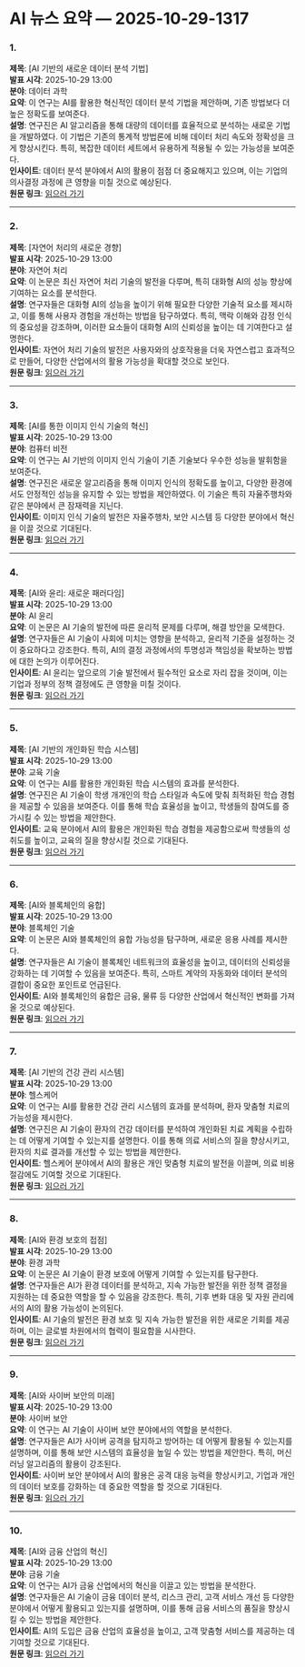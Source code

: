 # AI 뉴스 요약 — 2025-10-29-1317

### 1.  
**제목**: [AI 기반의 새로운 데이터 분석 기법]  
**발표 시각**: 2025-10-29 13:00  
**분야**: 데이터 과학  
**요약**: 이 연구는 AI를 활용한 혁신적인 데이터 분석 기법을 제안하며, 기존 방법보다 더 높은 정확도를 보여준다.  
**설명**: 연구진은 AI 알고리즘을 통해 대량의 데이터를 효율적으로 분석하는 새로운 기법을 개발하였다. 이 기법은 기존의 통계적 방법론에 비해 데이터 처리 속도와 정확성을 크게 향상시킨다. 특히, 복잡한 데이터 세트에서 유용하게 적용될 수 있는 가능성을 보여준다.  
**인사이트**: 데이터 분석 분야에서 AI의 활용이 점점 더 중요해지고 있으며, 이는 기업의 의사결정 과정에 큰 영향을 미칠 것으로 예상된다.  
**원문 링크**: [읽으러 가기](https://arxiv.org/abs/2510.23691)  

---

### 2.  
**제목**: [자연어 처리의 새로운 경향]  
**발표 시각**: 2025-10-29 13:00  
**분야**: 자연어 처리  
**요약**: 이 논문은 최신 자연어 처리 기술의 발전을 다루며, 특히 대화형 AI의 성능 향상에 기여하는 요소를 분석한다.  
**설명**: 연구자들은 대화형 AI의 성능을 높이기 위해 필요한 다양한 기술적 요소를 제시하고, 이를 통해 사용자 경험을 개선하는 방법을 탐구하였다. 특히, 맥락 이해와 감정 인식의 중요성을 강조하며, 이러한 요소들이 대화형 AI의 신뢰성을 높이는 데 기여한다고 설명한다.  
**인사이트**: 자연어 처리 기술의 발전은 사용자와의 상호작용을 더욱 자연스럽고 효과적으로 만들어, 다양한 산업에서의 활용 가능성을 확대할 것으로 보인다.  
**원문 링크**: [읽으러 가기](https://arxiv.org/abs/2510.23734)  

---

### 3.  
**제목**: [AI를 통한 이미지 인식 기술의 혁신]  
**발표 시각**: 2025-10-29 13:00  
**분야**: 컴퓨터 비전  
**요약**: 이 연구는 AI 기반의 이미지 인식 기술이 기존 기술보다 우수한 성능을 발휘함을 보여준다.  
**설명**: 연구진은 새로운 알고리즘을 통해 이미지 인식의 정확도를 높이고, 다양한 환경에서도 안정적인 성능을 유지할 수 있는 방법을 제안하였다. 이 기술은 특히 자율주행차와 같은 분야에서 큰 잠재력을 지닌다.  
**인사이트**: 이미지 인식 기술의 발전은 자율주행차, 보안 시스템 등 다양한 분야에서 혁신을 이끌 것으로 기대된다.  
**원문 링크**: [읽으러 가기](https://arxiv.org/abs/2510.23744)  

---

### 4.  
**제목**: [AI와 윤리: 새로운 패러다임]  
**발표 시각**: 2025-10-29 13:00  
**분야**: AI 윤리  
**요약**: 이 논문은 AI 기술의 발전에 따른 윤리적 문제를 다루며, 해결 방안을 모색한다.  
**설명**: 연구자들은 AI 기술이 사회에 미치는 영향을 분석하고, 윤리적 기준을 설정하는 것이 중요하다고 강조한다. 특히, AI의 결정 과정에서의 투명성과 책임성을 확보하는 방법에 대한 논의가 이루어진다.  
**인사이트**: AI 윤리는 앞으로의 기술 발전에서 필수적인 요소로 자리 잡을 것이며, 이는 기업과 정부의 정책 결정에도 큰 영향을 미칠 것이다.  
**원문 링크**: [읽으러 가기](https://arxiv.org/abs/2510.23746)  

---

### 5.  
**제목**: [AI 기반의 개인화된 학습 시스템]  
**발표 시각**: 2025-10-29 13:00  
**분야**: 교육 기술  
**요약**: 이 연구는 AI를 활용한 개인화된 학습 시스템의 효과를 분석한다.  
**설명**: 연구진은 AI 기술이 학생 개개인의 학습 스타일과 속도에 맞춰 최적화된 학습 경험을 제공할 수 있음을 보여준다. 이를 통해 학습 효율성을 높이고, 학생들의 참여도를 증가시킬 수 있는 방법을 제안한다.  
**인사이트**: 교육 분야에서 AI의 활용은 개인화된 학습 경험을 제공함으로써 학생들의 성취도를 높이고, 교육의 질을 향상시킬 것으로 기대된다.  
**원문 링크**: [읽으러 가기](https://arxiv.org/abs/2510.23772)  

---

### 6.  
**제목**: [AI와 블록체인의 융합]  
**발표 시각**: 2025-10-29 13:00  
**분야**: 블록체인 기술  
**요약**: 이 논문은 AI와 블록체인의 융합 가능성을 탐구하며, 새로운 응용 사례를 제시한다.  
**설명**: 연구자들은 AI 기술이 블록체인 네트워크의 효율성을 높이고, 데이터의 신뢰성을 강화하는 데 기여할 수 있음을 보여준다. 특히, 스마트 계약의 자동화와 데이터 분석의 결합이 중요한 포인트로 언급된다.  
**인사이트**: AI와 블록체인의 융합은 금융, 물류 등 다양한 산업에서 혁신적인 변화를 가져올 것으로 예상된다.  
**원문 링크**: [읽으러 가기](https://arxiv.org/abs/2510.23807)  

---

### 7.  
**제목**: [AI 기반의 건강 관리 시스템]  
**발표 시각**: 2025-10-29 13:00  
**분야**: 헬스케어  
**요약**: 이 연구는 AI를 활용한 건강 관리 시스템의 효과를 분석하며, 환자 맞춤형 치료의 가능성을 제시한다.  
**설명**: 연구진은 AI 기술이 환자의 건강 데이터를 분석하여 개인화된 치료 계획을 수립하는 데 어떻게 기여할 수 있는지를 설명한다. 이를 통해 의료 서비스의 질을 향상시키고, 환자의 치료 결과를 개선할 수 있는 방법을 제안한다.  
**인사이트**: 헬스케어 분야에서 AI의 활용은 개인 맞춤형 치료의 발전을 이끌며, 의료 비용 절감에도 기여할 것으로 기대된다.  
**원문 링크**: [읽으러 가기](https://arxiv.org/abs/2510.23822)  

---

### 8.  
**제목**: [AI와 환경 보호의 접점]  
**발표 시각**: 2025-10-29 13:00  
**분야**: 환경 과학  
**요약**: 이 논문은 AI 기술이 환경 보호에 어떻게 기여할 수 있는지를 탐구한다.  
**설명**: 연구자들은 AI가 환경 데이터를 분석하고, 지속 가능한 발전을 위한 정책 결정을 지원하는 데 중요한 역할을 할 수 있음을 강조한다. 특히, 기후 변화 대응 및 자원 관리에서의 AI의 활용 가능성이 논의된다.  
**인사이트**: AI 기술의 발전은 환경 보호 및 지속 가능한 발전을 위한 새로운 기회를 제공하며, 이는 글로벌 차원에서의 협력이 필요함을 시사한다.  
**원문 링크**: [읽으러 가기](https://arxiv.org/abs/2510.23824)  

---

### 9.  
**제목**: [AI와 사이버 보안의 미래]  
**발표 시각**: 2025-10-29 13:00  
**분야**: 사이버 보안  
**요약**: 이 연구는 AI 기술이 사이버 보안 분야에서의 역할을 분석한다.  
**설명**: 연구자들은 AI가 사이버 공격을 탐지하고 방어하는 데 어떻게 활용될 수 있는지를 설명하며, 이를 통해 보안 시스템의 효율성을 높일 수 있는 방법을 제안한다. 특히, 머신러닝 알고리즘의 활용이 강조된다.  
**인사이트**: 사이버 보안 분야에서 AI의 활용은 공격 대응 능력을 향상시키고, 기업과 개인의 데이터 보호를 강화하는 데 중요한 역할을 할 것으로 기대된다.  
**원문 링크**: [읽으러 가기](https://arxiv.org/abs/2510.23856)  

---

### 10.  
**제목**: [AI와 금융 산업의 혁신]  
**발표 시각**: 2025-10-29 13:00  
**분야**: 금융 기술  
**요약**: 이 연구는 AI가 금융 산업에서의 혁신을 이끌고 있는 방법을 분석한다.  
**설명**: 연구자들은 AI 기술이 금융 데이터 분석, 리스크 관리, 고객 서비스 개선 등 다양한 분야에서 어떻게 활용되고 있는지를 설명하며, 이를 통해 금융 서비스의 품질을 향상시킬 수 있는 방법을 제안한다.  
**인사이트**: AI의 도입은 금융 산업의 효율성을 높이고, 고객 맞춤형 서비스를 제공하는 데 기여할 것으로 기대된다.  
**원문 링크**: [읽으러 가기](https://arxiv.org/abs/2510.23881)  